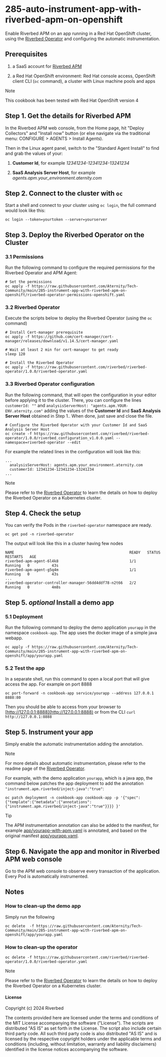 # 285-auto-instrument-app-with-riverbed-apm-on-openshift

Enable Riverbed APM on an app running in a Red Hat OpenShift cluster, using the [Riverbed Operator](https://github.com/riverbed/riverbed-operator) and configuring the automatic instrumentation.

## Prerequisites

1. a SaaS account for [Riverbed APM](https://www.riverbed.com/products/application-performance-monitoring)

2. a Red Hat OpenShift environment: Red Hat console access, OpenShift client CLI (`oc` command), a cluster with Linux machine pools and apps

> [!NOTE]
> This cookbook has been tested with Red Hat OpenShift version 4

## Step 1. Get the details for Riverbed APM

In the Riverbed APM web console, from the Home page, hit "Deploy Collectors" and "Install now" button (or else navigate via the traditional menu: CONFIGURE > AGENTS > Install Agents).

Then in the Linux agent panel, switch to the "Standard Agent Install" to find and grab the values of your:

1. **Customer Id**, for example *12341234-12341234-13241234*

2. **SaaS Analysis Server Host**, for example *agents.apm.your_environment.aternity.com*

## Step 2. Connect to the cluster with `oc`

Start a shell and connect to your cluster using `oc login`, the full command would look like this:

```shell
oc login --token=yourtoken --server=yourserver
```


## Step 3. Deploy the Riverbed Operator on the Cluster

### 3.1 Permissions

Run the following command to configure the required permissions for the Riverbed Operator and APM Agent:

```shell
# Set the permissions
oc apply -f https://raw.githubusercontent.com/Aternity/Tech-Community/main/285-instrument-app-with-riverbed-apm-on-openshift/riverbed-operator-permissions-openshift.yaml
```

### 3.2 Riverbed Operator

Execute the scripts below to deploy the Riverbed Operator (using the `oc` command)

```shell
# Install Cert-manager prerequisite
oc apply -f https://github.com/cert-manager/cert-manager/releases/download/v1.14.5/cert-manager.yaml

# Wait at least 2 min for cert-manager to get ready
sleep 120

# Install the Riverbed Operator
oc apply -f https://raw.githubusercontent.com/riverbed/riverbed-operator/1.0.0/riverbed-operator.yaml
```

### 3.3 Riverbed Operator configuration

Run the following command, that will open the configuration in your editor before applying it to the cluster. There, you can configure the lines `customerId: ""` and `analysisServerHost: "agents.apm.YOUR-ENV.aternity.com"` adding the values of the **Customer Id** and **SaaS Analysis Server Host** obtained in Step 1.. When done, just save and close the file.

```shell
# Configure the Riverbed Operator with your Customer Id and SaaS Analysis Server Host
oc create -f https://raw.githubusercontent.com/riverbed/riverbed-operator/1.0.0/riverbed_configuration_v1.0.0.yaml --namespace=riverbed-operator --edit
```

For example the related lines in the configuration will look like this:

```
...
  analysisServerHost: agents.apm.your_environment.aternity.com
  customerId: 12341234-12341234-13241234
...
```

> [!NOTE]
> Please refer to the [Riverbed Operator](https://github.com/riverbed/riverbed-operator) to learn the details on how to deploy the Riverbed Operator on a Kubernetes cluster.

## Step 4. Check the setup

You can verify the Pods in the `riverbed-operator` namespace are ready.

```shell
oc get pod -n riverbed-operator
```

The output will look like this in a cluster having few nodes

```console
NAME                                                    READY   STATUS    RESTARTS   AGE
riverbed-apm-agent-6l4k8                                1/1     Running   0          43s
riverbed-apm-agent-g5q4m                                1/1     Running   0          43s
...
riverbed-operator-controller-manager-56dd4ddf78-n2t66   2/2     Running   0          4m8s
```


## Step 5. *optional* Install a demo app

### 5.1 Deployment

Run the following command to deploy the demo application `yourapp` in the namespace `cookbook-app`. The app uses the docker image of a simple java webapp.

```shell
oc apply -f https://raw.githubusercontent.com/Aternity/Tech-Community/main/285-instrument-app-with-riverbed-apm-on-openshift/app/yourapp.yaml
```

### 5.2 Test the app

In a separate shell, run this command to open a local port that will give access the app. For example on port 8888

```shell
oc port-forward -n cookbook-app service/yourapp --address 127.0.0.1 8888:80
```

Then you should be able to access from your browser to [http://127.0.0.1:8888](http://127.0.0.1:8888) or from the CLI `curl http://127.0.0.1:8888`

## Step 5. Instrument your app

Simply enable the automatic instrumentation adding the annotation.

> [!NOTE]
> For more details about automatic instrumentation, please refer to the readme page of the [Riverbed Operator](https://github.com/riverbed/riverbed-operator).


For example, with the demo application `yourapp`, which is a java app, the command below patches the app deployment to add the annotation `"instrument.apm.riverbed/inject-java":"true"`:

```shell
oc patch deployment -n cookbook-app cookbook-app -p '{"spec": {"template":{"metadata":{"annotations":{"instrument.apm.riverbed/inject-java":"true"}}}} }'
```

> [!TIP]
> The APM instrumentation annotation can also be added to the manifest, for example [app/yourapp-with-apm.yaml](app/yourapp-with-apm.yaml) is annotated, and based on the original manifest [app/yourapp.yaml](app/yourapp.yaml).


## Step 6. Navigate the app and monitor in Riverbed APM web console 

Go to the APM web console to observe every transaction of the application. Every Pod is automatically instrumented.

## Notes

### How to clean-up the demo app

Simply run the following 

```shell
oc delete  -f https://raw.githubusercontent.com/Aternity/Tech-Community/main/285-instrument-app-with-riverbed-apm-on-openshift/app/yourapp.yaml
```

### How to clean-up the operator


```shell
oc delete -f https://raw.githubusercontent.com/riverbed/riverbed-operator/1.0.0/riverbed-operator.yaml
```

> [!NOTE]
> Please refer to the [Riverbed Operator](https://github.com/riverbed/riverbed-operator) to learn the details on how to deploy the Riverbed Operator on a Kubernetes cluster.

#### License

Copyright (c) 2024 Riverbed

The contents provided here are licensed under the terms and conditions of the MIT License accompanying the software ("License"). The scripts are distributed "AS IS" as set forth in the License. The script also include certain third party code. All such third party code is also distributed "AS IS" and is licensed by the respective copyright holders under the applicable terms and conditions (including, without limitation, warranty and liability disclaimers) identified in the license notices accompanying the software.
